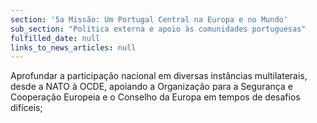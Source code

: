 ```yaml
---
section: '5a Missão: Um Portugal Central na Europa e no Mundo'
sub_section: "Política externa e apoio às comunidades portuguesas"
fulfilled_date: null
links_to_news_articles: null
---
```


Aprofundar a participação nacional em diversas instâncias multilaterais, desde a NATO à OCDE, apoiando a Organização para a Segurança e Cooperação Europeia e o Conselho da Europa em tempos de desafios difíceis;